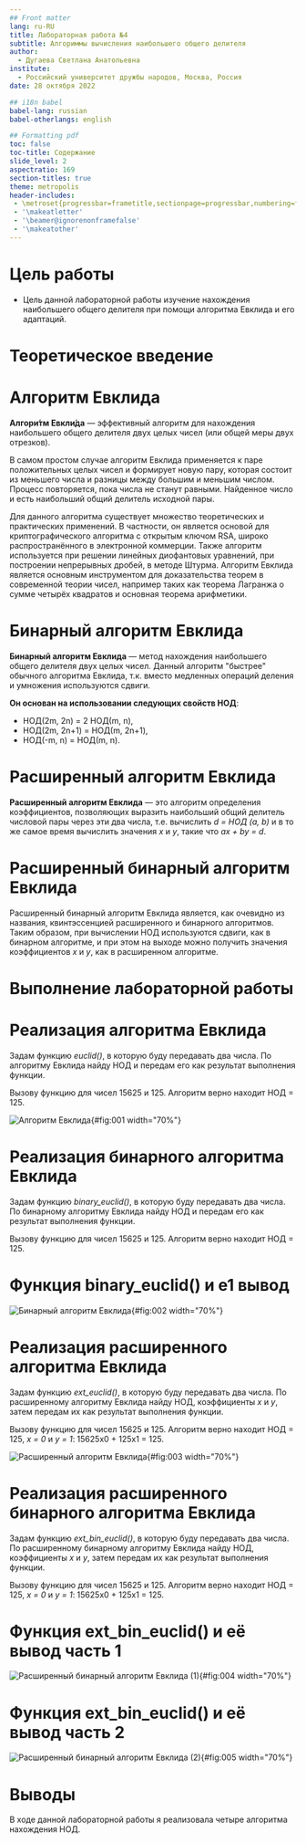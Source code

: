 ```yaml
---
## Front matter
lang: ru-RU
title: Лабораторная работа №4
subtitle: Алгориммы вычисления наибольшего общего делителя
author:
  - Дугаева Светлана Анатольевна
institute:
  - Российский университет дружбы народов, Москва, Россия
date: 28 октября 2022

## i18n babel
babel-lang: russian
babel-otherlangs: english

## Formatting pdf
toc: false
toc-title: Содержание
slide_level: 2
aspectratio: 169
section-titles: true
theme: metropolis
header-includes:
 - \metroset{progressbar=frametitle,sectionpage=progressbar,numbering=fraction}
 - '\makeatletter'
 - '\beamer@ignorenonframefalse'
 - '\makeatother'
---
```


# Цель работы

- Цель данной лабораторной работы изучение нахождения наибольшего общего делителя при помощи алгоритма Евклида и его адаптаций.

# Теоретическое введение

# Алгоритм Евклида

**Алгори́тм Евкли́да** — эффективный алгоритм для нахождения наибольшего общего делителя двух целых чисел (или общей меры двух отрезков).

В самом простом случае алгоритм Евклида применяется к паре положительных целых чисел и формирует новую пару, 
которая состоит из меньшего числа и разницы между большим и меньшим числом. 
Процесс повторяется, пока числа не станут равными. Найденное число и есть наибольший общий делитель исходной пары. 

Для данного алгоритма существует множество теоретических и практических применений. 
В частности, он является основой для криптографического алгоритма с открытым ключом RSA, широко распространённого в электронной коммерции. 
Также алгоритм используется при решении линейных диофантовых уравнений, при построении непрерывных дробей, в методе Штурма. 
Алгоритм Евклида является основным инструментом для доказательства теорем в современной теории чисел, 
например таких как теорема Лагранжа о сумме четырёх квадратов и основная теорема арифметики.

# Бинарный алгоритм Евклида

**Бинарный алгоритм Евклида** — метод нахождения наибольшего общего делителя двух целых чисел. 
Данный алгоритм "быстрее" обычного алгоритма Евклида, т.к. вместо медленных операций деления и умножения используются сдвиги.

**Он основан на использовании следующих свойств НОД**:

- НОД(2m, 2n) = 2 НОД(m, n),
- НОД(2m, 2n+1) = НОД(m, 2n+1),
- НОД(-m, n) = НОД(m, n).

# Расширенный алгоритм Евклида

**Расширенный алгоритм Евклида** — это алгоритм определения коэффициентов, позволяющих выразить наибольший общий делитель числовой пары через 
эти два числа, т.е. вычислить *d = НОД (a, b)* и в то же самое время вычислить значения *x* и *y*, такие что *ax + by = d*.

# Расширенный бинарный алгоритм Евклида

Расширенный бинарный алгоритм Евклида является, как очевидно из названия, квинтэссенцией расширенного и бинарного алгоритмов. 
Таким образом, при вычислении НОД используются сдвиги, как в бинарном алгоритме, и при этом на выходе можно получить значения коэффициентов 
*x* и *y*, как в расширенном алгоритме.

# Выполнение лабораторной работы

# Реализация алгоритма Евклида

Задам функцию *euclid()*, в которую буду передавать два числа. По алгоритму Евклида найду НОД и передам его как результат выполнения функции. 

Вызову функцию для чисел 15625 и 125. Алгоритм верно находит НОД = 125.

![Алгоритм Евклида](im/1.PNG){#fig:001 width="70%"}

# Реализация бинарного алгоритма Евклида

Задам функцию *binary_euclid()*, в которую буду передавать два числа. По бинарному алгоритму Евклида найду НОД и передам его как результат 
выполнения функции.

Вызову функцию для чисел 15625 и 125. Алгоритм верно находит НОД = 125.

# Функция binary_euclid() и е1 вывод

![Бинарный алгоритм Евклида](im/2.PNG){#fig:002 width="70%"}

# Реализация расширенного алгоритма Евклида

Задам функцию *ext_euclid()*, в которую буду передавать два числа. По расширенному алгоритму Евклида найду НОД, коэффициенты *x* и *y*, 
затем передам их как результат выполнения функции.

Вызову функцию для чисел 15625 и 125. Алгоритм верно находит НОД = 125, *x = 0* и *y = 1*: 15625х0 + 125х1 = 125.

![Расширенный алгоритм Евклида](im/3.PNG){#fig:003 width="70%"}

# Реализация расширенного  бинарного алгоритма Евклида

Задам функцию *ext_bin_euclid()*, в которую буду передавать два числа. По расширенному бинарному алгоритму Евклида найду НОД, 
коэффициенты *x* и *y*, затем передам их как результат выполнения функции.
   
Вызову функцию для чисел 15625 и 125. Алгоритм верно находит НОД = 125, *x = 0* и *y = 1*: 15625х0 + 125х1 = 125.

# Функция ext_bin_euclid() и её вывод часть 1

![Расширенный бинарный алгоритм Евклида (1)](im/4.PNG){#fig:004 width="70%"}

# Функция ext_bin_euclid() и её вывод часть 2

![Расширенный бинарный алгоритм Евклида (2)](im/5.PNG){#fig:005 width="70%"}

# Выводы

В ходе данной лабораторной работы я реализовала четыре алгоритма нахождения НОД.